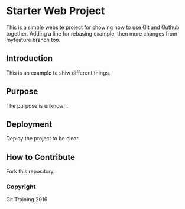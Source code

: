 # Starter Web Project

This is a simple website project for
showing how to use Git and Guthub together.
Adding a line for rebasing example, then more changes from myfeature branch too.

## Introduction

This is an example to shiw different things.

## Purpose

The purpose is unknown.

## Deployment

Deploy the project to be clear.


## How to Contribute

Fork this repository.


### Copyright

Git Training 2016